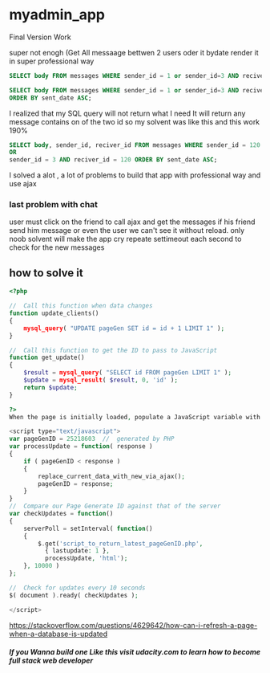 # myadmin_app
Final Version Work 

super not enogh (Get All messaage bettwen 2 users oder it bydate render it in super professional way

```sql
SELECT body FROM messages WHERE sender_id = 1 or sender_id=3 AND reciver_id = 1 or reciver_id =3;
```

```sql
SELECT body FROM messages WHERE sender_id = 1 or sender_id=3 AND reciver_id = 1 or reciver_id =3
ORDER BY sent_date ASC;
```

I realized that my SQL query will not return what I need It will return any message contains on of the two id
so my solvent was like this and this work 190%


```sql
SELECT body, sender_id, reciver_id FROM messages WHERE sender_id = 120 AND reciver_id= 3 
OR
sender_id = 3 AND reciver_id = 120 ORDER BY sent_date ASC;
```

I solved a alot , a lot of problems to build that app with professional way and use ajax 


### last problem with chat
user must click on the friend to call ajax and get the messages if his friend send him message
or even the user we can't see it without reload. only noob solvent will make the app cry
repeate settimeout each second to check for the new messages


## how to solve it


```php
<?php

//  Call this function when data changes
function update_clients()
{
    mysql_query( "UPDATE pageGen SET id = id + 1 LIMIT 1" );
}

//  Call this function to get the ID to pass to JavaScript
function get_update()
{
    $result = mysql_query( "SELECT id FROM pageGen LIMIT 1" );
    $update = mysql_result( $result, 0, 'id' );
    return $update;
}

?>
When the page is initially loaded, populate a JavaScript variable with a number from the database:

<script type="text/javascript">
var pageGenID = 25218603  //  generated by PHP
var processUpdate = function( response ) 
{
    if ( pageGenID < response ) 
    {
        replace_current_data_with_new_via_ajax();
        pageGenID = response;
    }
}
//  Compare our Page Generate ID against that of the server
var checkUpdates = function()
{
    serverPoll = setInterval( function()
    {
        $.get('script_to_return_latest_pageGenID.php', 
          { lastupdate: 1 }, 
          processUpdate, 'html');
    }, 10000 )
};

//  Check for updates every 10 seconds
$( document ).ready( checkUpdates );

</script>


```
https://stackoverflow.com/questions/4629642/how-can-i-refresh-a-page-when-a-database-is-updated


##### If you Wanna build one Like this visit udacity.com to learn how to become full stack web developer

